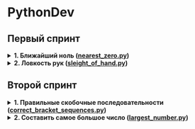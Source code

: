 # PythonDev
## Первый спринт
<details>
  <summary><b>1. Ближайший ноль (<a href="https://github.com/DmitryMogilnikov/PythonDev/blob/master/src/Homework_1/nearest_zero.py">nearest_zero.py</a>)</b></summary>
  
Тимофей ищет место, чтобы построить себе дом. Улица, на которой он хочет жить, имеет длину n, то есть состоит из n одинаковых идущих подряд участков.     Каждый участок либо пустой, либо на нём уже построен дом.

Общительный Тимофей не хочет жить далеко от других людей на этой улице. Поэтому ему важно для каждого участка знать расстояние до ближайшего пустого участка. Если участок пустой, эта величина будет равна нулю — расстояние до самого себя.

Помогите Тимофею посчитать искомые расстояния. Для этого у вас есть карта улицы. Дома в городе Тимофея нумеровались в том порядке, в котором строились, поэтому их номера на карте никак не упорядочены. Пустые участки обозначены нулями.
</details>

<details>
  <summary><b>2. Ловкость рук (<a href="https://github.com/DmitryMogilnikov/PythonDev/blob/master/src/Homework_1/sleight_of_hand.py">sleight_of_hand.py</a>)</b></summary>
  
Игра «Тренажёр для скоростной печати» представляет собой поле из клавиш 4x4. В нём на каждом раунде появляется конфигурация цифр и точек. На клавише написана либо точка, либо цифра от 1 до 9.

В момент времени t игрок должен одновременно нажать на все клавиши, на которых написана цифра t. Гоша и Тимофей могут нажать в один момент времени на k клавиш каждый. Если в момент времени t нажаты все нужные клавиши, то игроки получают 1 балл.

Найдите число баллов, которое смогут заработать Гоша и Тимофей, если будут нажимать на клавиши вдвоём.
</details>


## Второй спринт
<details>
  <summary><b>1. Правильные скобочные последовательности (<a href="https://github.com/DmitryMogilnikov/PythonDev/blob/master/src/Homework_2/correct_bracket_sequences.py">correct_bracket_sequences.py</a>)</b></summary>
  
Необходимо реализовать функцию, генерирующую скобочную последовательность, в зависимости от входного параметра ( n = 0…10 )

Правило генерации следующее:
- “(” должна идти раньше “)”
- Длина последовательности 2n
- Необходимо выполнить перебор всевозможных вариантов в лексикографическом порядке
</details>

<details>
  <summary><b>2. Составить самое большое число (<a href="https://github.com/DmitryMogilnikov/PythonDev/blob/master/src/Homework_2/largest_number.py">largest_number.py</a>)</b></summary>
  
Необходимо составить наибольшее число из числа предложенных.

На вход поступает два параметра:
- количество чисел n ≤ 100
- строка с n числами, записанными через пробел. Каждое отдельное число не превосходит 1000
</details>

